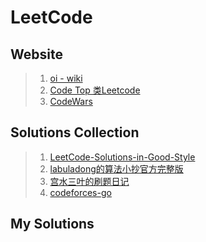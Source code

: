 # LeetCode

## Website

> 1. [oi - wiki](https://oi-wiki.org/)
> 2. [Code Top 类Leetcode](https://codetop.cc/home)
> 3. [CodeWars](https://www.codewars.com/dashboard)

## Solutions Collection

> 1. [LeetCode-Solutions-in-Good-Style](https://github.com/liweiwei1419/LeetCode-Solutions-in-Good-Style)
> 2. [labuladong的算法小抄官方完整版](../_refer/labuladong的算法小抄官方完整版.pdf)
> 3. [宫水三叶的刷题日记](https://github.com/SharingSource/LogicStack-LeetCode)
> 4. [codeforces-go](https://github.com/EndlessCheng/codeforces-go)


## My Solutions